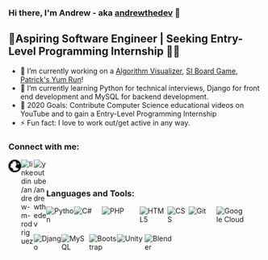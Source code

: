 ### Hi there, I'm Andrew - aka [andrewthedev][website] 👋

## 🚀Aspiring Software Engineer | Seeking Entry-Level Programming Internship 👨‍💻
- 🔭 I’m currently working on a [Algorithm Visualizer][website], [SI Board Game][website], [Patrick's Yum Run][website]!
- 🌱 I’m currently learning Python for technical interviews, Django for front end development and MySQL for backend development.
- 🥅 2020 Goals: Contribute Computer Science educational videos on YouTube and to gain a Entry-Level Programming Internship
- ⚡ Fun fact: I love to work out/get active in any way.

### Connect with me:

[<img align="left" alt="andrewthedev.com" width="25px" src="https://raw.githubusercontent.com/iconic/open-iconic/master/svg/globe.svg" />][website]
[<img align="left" alt="linkedin/andrew-m-rodriguez" width="25px" src="https://cdn.jsdelivr.net/npm/simple-icons@v3/icons/linkedin.svg" />][linkedin]
[<img align="left" alt="youtube/andrewthedev" width="25px" src="https://cdn.jsdelivr.net/npm/simple-icons@v3/icons/youtube.svg" />][youtube]


<br />
<br />

### Languages and Tools:

[<img align="left" alt="Python" width="55px" height="55px" src="https://www.andrewthedev.com/wp-content/uploads/2020/08/python.png" />][portfolio]
[<img align="left" alt="C#" width="55px" height="55px" src="https://www.andrewthedev.com/wp-content/uploads/2020/08/c.png" />][portfolio]
[<img align="left" alt="PHP" width="75px" height="55px" src="https://www.andrewthedev.com/wp-content/uploads/2020/08/phpElephant-e1596527890792.png" />][portfolio]
[<img align="left" alt="HTML5" width="55px" height="55px" src="https://www.andrewthedev.com/wp-content/uploads/2020/08/HTML5_Logo_256.png" />][portfolio]
[<img align="left" alt="CSS" width="42px" height="55px" src="https://www.andrewthedev.com/wp-content/uploads/2020/08/css.png" />][portfolio]
[<img align="left" alt="Git" width="55px" height="55px" src="https://avatars3.githubusercontent.com/u/18133?s=200&v=4" />][portfolio]
[<img align="left" alt="Google Cloud" width="55px" height="55px" src="https://www.andrewthedev.com/wp-content/uploads/2020/08/Google-Cloud-Logo-e1596528784483.png" />][portfolio]
[<img align="left" alt="Django" width="55px" height="55px" src="https://www.andrewthedev.com/wp-content/uploads/2020/08/4aGjtNQv.png" />][portfolio]
[<img align="left" alt="MySQL" width="55px" height="55px" src="https://www.andrewthedev.com/wp-content/uploads/2020/08/Mysql.png" />][portfolio]
[<img align="left" alt="Bootstrap" width="55px" height="55px" src="https://www.andrewthedev.com/wp-content/uploads/2020/08/bootstrap.png" />][portfolio]
[<img align="left" alt="Unity" width="55px" height="55px" src="https://www.andrewthedev.com/wp-content/uploads/2020/08/unityLogo.png" />][portfolio]
[<img align="left" alt="Blender" width="55px" height="55px" src="https://www.andrewthedev.com/wp-content/uploads/2020/08/blender.png" />][portfolio]
<br />
<br />


[website]: https://www.andrewthedev.com/
[youtube]: https://www.youtube.com/channel/UCy87_5IfgIfY6JLVp8WEFKg/featured?view_as=subscriber
[linkedin]: https://www.linkedin.com/in/andrew-m-rodriguez
[portfolio]: https://www.andrewthedev.com/projects/
